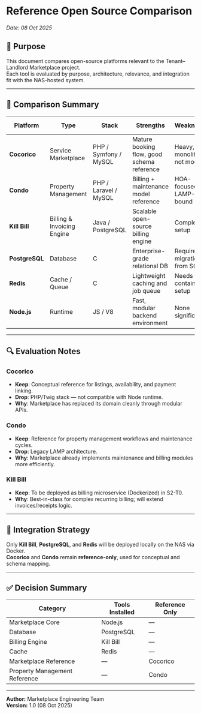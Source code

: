 # Reference Open Source Comparison
_Date: 08 Oct 2025_

## 🎯 Purpose
This document compares open-source platforms relevant to the Tenant–Landlord Marketplace project.  
Each tool is evaluated by purpose, architecture, relevance, and integration fit with the NAS-hosted system.

---

## 🧩 Comparison Summary

| Platform | Type | Stack | Strengths | Weaknesses | Role in Marketplace |
|-----------|------|--------|------------|-------------|---------------------|
| **Cocorico** | Service Marketplace | PHP / Symfony / MySQL | Mature booking flow, good schema reference | Heavy, monolithic, not modular | **Reference only (data model, UX)** |
| **Condo** | Property Management | PHP / Laravel / MySQL | Billing + maintenance model reference | HOA-focused, LAMP-bound | **Reference only (maintenance workflow)** |
| **Kill Bill** | Billing & Invoicing Engine | Java / PostgreSQL | Scalable open-source billing engine | Complex setup | **Adopt in S2-T0 as billing layer** |
| **PostgreSQL** | Database | C | Enterprise-grade relational DB | Requires migration from SQLite | **Adopt in S2-T0** |
| **Redis** | Cache / Queue | C | Lightweight caching and job queue | Needs container setup | **Adopt in S1-T9/S2-T0** |
| **Node.js** | Runtime | JS / V8 | Fast, modular backend environment | None significant | **Active runtime** |

---

## 🔍 Evaluation Notes

### Cocorico
- **Keep**: Conceptual reference for listings, availability, and payment linking.
- **Drop**: PHP/Twig stack — not compatible with Node runtime.
- **Why**: Marketplace has replaced its domain cleanly through modular APIs.

### Condo
- **Keep**: Reference for property management workflows and maintenance cycles.
- **Drop**: Legacy LAMP architecture.
- **Why**: Marketplace already implements maintenance and billing modules more efficiently.

### Kill Bill
- **Keep**: To be deployed as billing microservice (Dockerized) in S2-T0.
- **Why**: Best-in-class for complex recurring billing; will extend invoices/receipts logic.

---

## 🧭 Integration Strategy
Only **Kill Bill**, **PostgreSQL**, and **Redis** will be deployed locally on the NAS via Docker.  
**Cocorico** and **Condo** remain **reference-only**, used for conceptual and schema mapping.

---

## ✅ Decision Summary

| Category | Tools Installed | Reference Only |
|-----------|-----------------|----------------|
| Marketplace Core | Node.js | — |
| Database | PostgreSQL | — |
| Billing Engine | Kill Bill | — |
| Cache | Redis | — |
| Marketplace Reference | — | Cocorico |
| Property Management Reference | — | Condo |

---

**Author:** Marketplace Engineering Team  
**Version:** 1.0 (08 Oct 2025)
